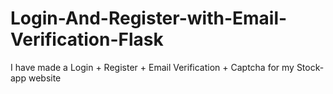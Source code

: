# Login-And-Register-with-Email-Verification-Flask
I have made a Login + Register + Email Verification + Captcha for my Stock-app website 
